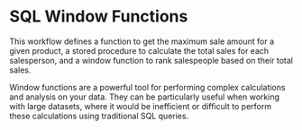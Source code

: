 # SQL Window Functions

This workflow defines a function to get the maximum sale amount for a given product, a stored procedure to calculate the total sales for each salesperson, and a window function to rank salespeople based on their total sales.

Window functions are a powerful tool for performing complex calculations and analysis on your data. They can be particularly useful when working with large datasets, where it would be inefficient or difficult to perform these calculations using traditional SQL queries.
